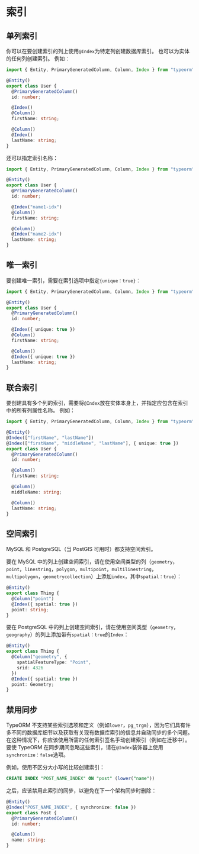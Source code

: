 # 索引

## 单列索引

你可以在要创建索引的列上使用`@Index`为特定列创建数据库索引。 也可以为实体的任何列创建索引。 例如：

```typescript
import { Entity, PrimaryGeneratedColumn, Column, Index } from "typeorm";

@Entity()
export class User {
  @PrimaryGeneratedColumn()
  id: number;

  @Index()
  @Column()
  firstName: string;

  @Column()
  @Index()
  lastName: string;
}
```

还可以指定索引名称：

```typescript
import { Entity, PrimaryGeneratedColumn, Column, Index } from "typeorm";

@Entity()
export class User {
  @PrimaryGeneratedColumn()
  id: number;

  @Index("name1-idx")
  @Column()
  firstName: string;

  @Column()
  @Index("name2-idx")
  lastName: string;
}
```

## 唯一索引

要创建唯一索引，需要在索引选项中指定`{unique：true}`：

```typescript
import { Entity, PrimaryGeneratedColumn, Column, Index } from "typeorm";

@Entity()
export class User {
  @PrimaryGeneratedColumn()
  id: number;

  @Index({ unique: true })
  @Column()
  firstName: string;

  @Column()
  @Index({ unique: true })
  lastName: string;
}
```

## 联合索引

要创建具有多个列的索引，需要将`@Index`放在实体本身上，并指定应包含在索引中的所有列属性名称。 例如：

```typescript
import { Entity, PrimaryGeneratedColumn, Column, Index } from "typeorm";

@Entity()
@Index(["firstName", "lastName"])
@Index(["firstName", "middleName", "lastName"], { unique: true })
export class User {
  @PrimaryGeneratedColumn()
  id: number;

  @Column()
  firstName: string;

  @Column()
  middleName: string;

  @Column()
  lastName: string;
}
```

## 空间索引

MySQL 和 PostgreSQL（当 PostGIS 可用时）都支持空间索引。

要在 MySQL 中的列上创建空间索引，请在使用空间类型的列（`geometry`，`point`，`linestring`，`polygon`，`multipoint`，`multilinestring`，`multipolygon`，`geometrycollection`）上添加`index`，其中`spatial：true`）：

```typescript
@Entity()
export class Thing {
  @Column("point")
  @Index({ spatial: true })
  point: string;
}
```

要在 PostgreSQL 中的列上创建空间索引，请在使用空间类型（`geometry`，`geography`）的列上添加带有`spatial：true`的`Index`：

```typescript
@Entity()
export class Thing {
  @Column("geometry", {
    spatialFeatureType: "Point",
    srid: 4326
  })
  @Index({ spatial: true })
  point: Geometry;
}
```

## 禁用同步

TypeORM 不支持某些索引选项和定义（例如`lower`，`pg_trgm`），因为它们具有许多不同的数据库细节以及获取有关现有数据库索引的信息并自动同步的多个问题。 在这种情况下，你应该使用所需的任何索引签名手动创建索引（例如在迁移中）。 要使 TypeORM 在同步期间忽略这些索引，请在`@Index`装饰器上使用`synchronize：false`选项。

例如，使用不区分大小写的比较创建索引：

```sql
CREATE INDEX "POST_NAME_INDEX" ON "post" (lower("name"))
```

之后，应该禁用此索引的同步，以避免在下一个架构同步时删除：

```ts
@Entity()
@Index("POST_NAME_INDEX", { synchronize: false })
export class Post {
  @PrimaryGeneratedColumn()
  id: number;

  @Column()
  name: string;
}
```
